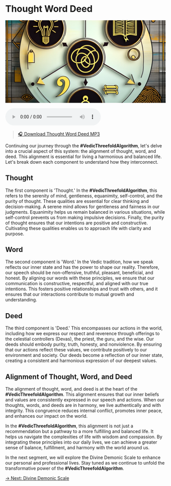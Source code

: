 # Thought Word Deed

![Five Element System](../img/ins-thought-word-deed.png)

<audio src="https://indra.team/audio/indra/thought-word-deed.mp3" controls></audio>

> [🎧 Download Thought Word Deed MP3](https://indra.team/audio/indra/thought-word-deed.mp3)

Continuing our journey through the **#VedicThreefoldAlgorithm**, let's delve into a crucial aspect of this system: the alignment of thought, word, and deed. This alignment is essential for living a harmonious and balanced life. Let's break down each component to understand how they interconnect.

## Thought

The first component is 'Thought.' In the **#VedicThreefoldAlgorithm**, this refers to the serenity of mind, gentleness, equanimity, self-control, and the purity of thought. These qualities are essential for clear thinking and decision-making. A serene mind allows for gentleness and fairness in our judgments. Equanimity helps us remain balanced in various situations, while self-control prevents us from making impulsive decisions. Finally, the purity of thought ensures that our intentions are positive and constructive. Cultivating these qualities enables us to approach life with clarity and purpose.

## Word

The second component is 'Word.' In the Vedic tradition, how we speak reflects our inner state and has the power to shape our reality. Therefore, our speech should be non-offensive, truthful, pleasant, beneficial, and honest. By aligning our words with these principles, we ensure that our communication is constructive, respectful, and aligned with our true intentions. This fosters positive relationships and trust with others, and it ensures that our interactions contribute to mutual growth and understanding.

## Deed

The third component is 'Deed.' This encompasses our actions in the world, including how we express our respect and reverence through offerings to the celestial controllers (Devas), the priest, the guru, and the wise. Our deeds should embody purity, truth, honesty, and nonviolence. By ensuring that our actions reflect these values, we contribute positively to our environment and society. Our deeds become a reflection of our inner state, creating a consistent and harmonious expression of our deepest values.

## Alignment of Thought, Word, and Deed

The alignment of thought, word, and deed is at the heart of the **#VedicThreefoldAlgorithm**. This alignment ensures that our inner beliefs and values are consistently expressed in our speech and actions. When our thoughts, words, and deeds are in harmony, we live authentically and with integrity. This congruence reduces internal conflict, promotes inner peace, and enhances our impact on the world.

In the **#VedicThreefoldAlgorithm**, this alignment is not just a recommendation but a pathway to a more fulfilling and balanced life. It helps us navigate the complexities of life with wisdom and compassion. By integrating these principles into our daily lives, we can achieve a greater sense of balance, fulfillment, and harmony with the world around us.

In the next segment, we will explore the Divine Demonic Scale to enhance our personal and professional lives. Stay tuned as we continue to unfold the transformative power of the **#VedicThreefoldAlgorithm**.

[→ Next: Divine Demonic Scale](divine-demonic-scale.md)
